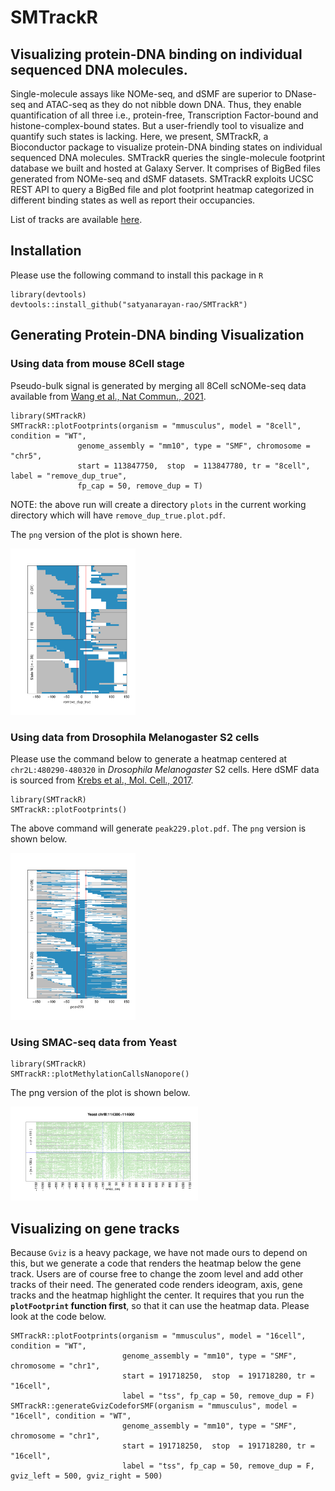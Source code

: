 # SMTrackR

## Visualizing protein-DNA binding on individual sequenced DNA molecules.

Single-molecule assays like NOMe-seq, and dSMF are superior to DNase-seq and
ATAC-seq as they do not nibble down DNA. Thus, they enable quantification of
all three i.e., protein-free, Transcription Factor-bound and
histone-complex-bound states. But a user-friendly tool to visualize and
quantify such states is lacking. Here, we present, SMTrackR, a Bioconductor
package to visualize protein-DNA binding states on individual sequenced DNA
molecules. SMTrackR queries the single-molecule footprint database we built and
hosted at Galaxy Server. It comprises of BigBed files generated from NOMe-seq
and dSMF datasets. SMTrackR exploits UCSC REST API to query a BigBed file and
plot footprint heatmap categorized in different binding states as well as
report their occupancies.

List of tracks are available [here](https://docs.google.com/spreadsheets/d/1eu2Y2S0lyAUqxlvtnPBCO55OrxidYV7SwVRkqelPcKk/edit?gid=0#gid=0).

## Installation

Please use the following command to install this package in `R`

```
library(devtools)
devtools::install_github("satyanarayan-rao/SMTrackR")
```

## Generating Protein-DNA binding Visualization


### Using data from mouse 8Cell stage

Pseudo-bulk signal is generated by merging all 8Cell scNOMe-seq data available from [Wang et al., Nat Commun., 2021](https://pubmed.ncbi.nlm.nih.gov/33623021/). 

```
library(SMTrackR)
SMTrackR::plotFootprints(organism = "mmusculus", model = "8cell", condition = "WT", 
               genome_assembly = "mm10", type = "SMF", chromosome = "chr5", 
               start = 113847750,  stop  = 113847780, tr = "8cell", label = "remove_dup_true", 
               fp_cap = 50, remove_dup = T)
```
NOTE: the above run will create a directory `plots` in the current working
directory which will have `remove_dup_true.plot.pdf`. 

The `png` version of the plot is shown here. 


<img src="./plots/remove_dup_true.plot.png" alt="remove_dup" width="200">


### Using data from Drosophila Melanogaster S2 cells

Please use the command below to generate a heatmap centered at `chr2L:480290-480320` in _Drosophila Melanogaster_ S2 cells. Here dSMF data is sourced from [Krebs et al., Mol. Cell., 2017](https://pubmed.ncbi.nlm.nih.gov/28735898/).

```
library(SMTrackR)
SMTrackR::plotFootprints()
```

The above command will generate `peak229.plot.pdf`. The `png` version is shown below. 

<img src="./plots/peak229.plot.png" alt="peak229" width="200">


### Using SMAC-seq data from Yeast

```
library(SMTrackR)
SMTrackR::plotMethylationCallsNanopore()
```

The png version of the plot is shown below. 

<img src="./plots/smac_seq.plot.png" alt="nanopore" width="300">

## Visualizing on gene tracks

Because `Gviz` is a heavy package, we have not made ours to depend on this, but we generate a code that renders the heatmap below the gene track. Users are of course free to change the zoom level and add other tracks of their need. The generated code renders ideogram, axis, gene tracks and the heatmap highlight the center. It requires that you run the **`plotFootprint` function first**, so that it can use the heatmap data. Please look at the code below.

```
SMTrackR::plotFootprints(organism = "mmusculus", model = "16cell", condition = "WT",
                         genome_assembly = "mm10", type = "SMF", chromosome = "chr1",
                         start = 191718250,  stop  = 191718280, tr = "16cell",
                         label = "tss", fp_cap = 50, remove_dup = F)
SMTrackR::generateGvizCodeforSMF(organism = "mmusculus", model = "16cell", condition = "WT",
                         genome_assembly = "mm10", type = "SMF", chromosome = "chr1",
                         start = 191718250,  stop  = 191718280, tr = "16cell",
                         label = "tss", fp_cap = 50, remove_dup = F, gviz_left = 500, gviz_right = 500)
```
